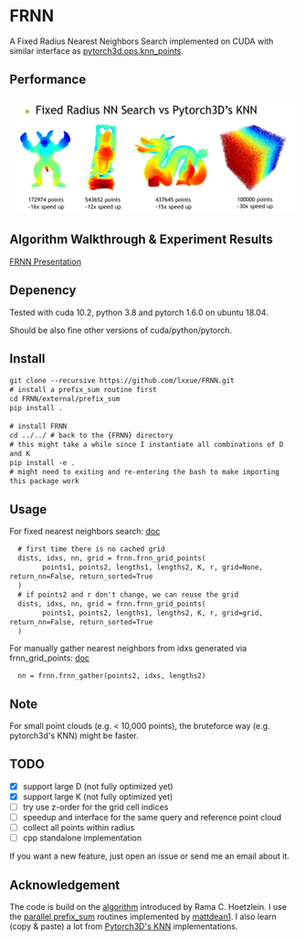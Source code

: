 # FRNN

A Fixed Radius Nearest Neighbors Search implemented on CUDA with similar interface as [pytorch3d.ops.knn_points](https://pytorch3d.readthedocs.io/en/latest/modules/ops.html#pytorch3d.ops.knn_points).

## Performance

![Performance](./images/teaser.png)

## Algorithm Walkthrough & Experiment Results

[FRNN Presentation](./frnn_pre.pdf)

## Depenency

Tested with cuda 10.2, python 3.8 and pytorch 1.6.0 on ubuntu 18.04.

Should be also fine other versions of cuda/python/pytorch.

## Install

```
git clone --recursive https://github.com/lxxue/FRNN.git
# install a prefix_sum routine first
cd FRNN/external/prefix_sum
pip install .

# install FRNN
cd ../../ # back to the {FRNN} directory
# this might take a while since I instantiate all combinations of D and K
pip install -e .
# might need to exiting and re-entering the bash to make importing this package work
```

## Usage

For fixed nearest neighbors search:
[doc](https://github.com/lxxue/FRNN/blob/59a4c8fdc786c64afd991919af39f1a65d4ec2ff/frnn/frnn.py#L154-L224)

```
  # first time there is no cached grid
  dists, idxs, nn, grid = frnn.frnn_grid_points(
        points1, points2, lengths1, lengths2, K, r, grid=None, return_nn=False, return_sorted=True
  )
  # if points2 and r don't change, we can reuse the grid
  dists, idxs, nn, grid = frnn.frnn_grid_points(
        points1, points2, lengths1, lengths2, K, r, grid=grid, return_nn=False, return_sorted=True
  )
```

For manually gather nearest neighbors from idxs generated via frnn_grid_points:
[doc](https://github.com/lxxue/FRNN/blob/59a4c8fdc786c64afd991919af39f1a65d4ec2ff/frnn/frnn.py#L268-L292)

```
  nn = frnn.frnn_gather(points2, idxs, lengths2)
```

## Note

For small point clouds (e.g. < 10,000 points), the bruteforce way (e.g. pytorch3d's KNN) might be faster.

## TODO

- [x] support large D (not fully optimized yet)
- [x] support large K (not fully optimized yet)
- [ ] try use z-order for the grid cell indices
- [ ] speedup and interface for the same query and reference point cloud
- [ ] collect all points within radius
- [ ] cpp standalone implementation

If you want a new feature, just open an issue or send me an email about it.

## Acknowledgement

The code is build on the [algorithm](https://on-demand.gputechconf.com/gtc/2014/presentations/S4117-fast-fixed-radius-nearest-neighbor-gpu.pdf) introduced by Rama C. Hoetzlein. I use the [parallel prefix_sum](https://github.com/lxxue/prefix_sum) routines implemented by [mattdean1](https://github.com/mattdean1/cuda). I also learn (copy & paste) a lot from [Pytorch3D's KNN](https://github.com/facebookresearch/pytorch3d/blob/master/pytorch3d/csrc/knn/knn.cu) implementations.

<!--
## TODO

1. Fix the problem of error for long thin objects
2. Support dimensions for arbitrary D
3. Support K > 32
4. KNN grid implementations
-->

